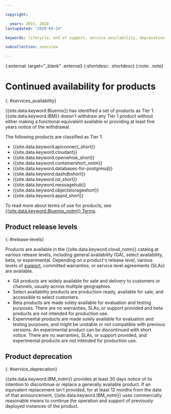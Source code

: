 ```yaml
---

copyright:

  years: 2015, 2020
lastupdated: "2020-09-24"

keywords: lifecycle, end of support, service availability, deprecation, product availability, product release level

subcollection: overview

---
```


{:external: target="_blank" .external}
{:shortdesc: .shortdesc}
{:note: .note}

# Continued availability for products
{: #services_availability}

{{site.data.keyword.Bluemix}} has identified a set of products as Tier 1. {{site.data.keyword.IBM}} doesn't withdraw any Tier 1 product without either making a functional equivalent available or providing at least five years notice of the withdrawal.

The following products are classified as Tier 1:
  * {{site.data.keyword.apiconnect_short}}
  * {{site.data.keyword.cloudant}}
  * {{site.data.keyword.openwhisk_short}}
  * {{site.data.keyword.containershort_notm}}
  * {{site.data.keyword.databases-for-postgresql}}
  * {{site.data.keyword.dashdbshort}}
  * {{site.data.keyword.iot_short}}
  * {{site.data.keyword.messagehub}}
  * {{site.data.keyword.objectstorageshort}}
  * {{site.data.keyword.appid_short}}

To read more about terms of use for products, see [{{site.data.keyword.Bluemix_notm}} Terms](/docs/overview?topic=overview-terms).

## Product release levels
{: #release-levels}

Products are available in the {{site.data.keyword.cloud_notm}} catalog at various release levels, including general availability (GA), select availability, beta, or experimental. Depending on a product's release level, various levels of [support](/docs/get-support?topic=get-support-using-avatar), committed warranties, or service level agreements (SLAs) are available.

* GA products are widely available for sale and delivery to customers or channels, usually across multiple geographies.
* Select availability products are production-ready, available for sale, and accessible to select customers.
* Beta products are made solely available for evaluation and testing purposes. There are no warranties, SLAs, or support provided and beta products are not intended for production use.
* Experimental products are made solely available for evaluation and testing purposes, and might be unstable or not compatible with previous versions. An experimental product can be discontinued with short notice. There are no warranties, SLAs, or support provided, and experimental products are not intended for production use.


## Product deprecation
{: #service_deprecation}

{{site.data.keyword.IBM_notm}} provides at least 30 days notice of its intention to discontinue or replace a generally available product. If an equivalent replacement isn't provided, for at least 12 months from the date of that announcement, {{site.data.keyword.IBM_notm}} uses commercially reasonable means to continue the operation and support of previously deployed instances of the product.
